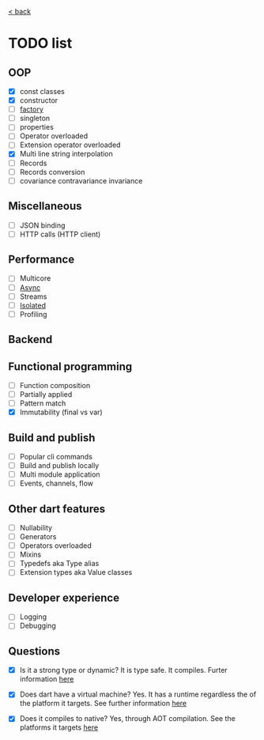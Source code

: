 [< back](../README.md)

# TODO list


## OOP
- [x] const classes
- [x] constructor
- [ ] [factory](https://dart.dev/resources/dart-cheatsheet#factory-constructors)
- [ ] singleton
- [ ] properties
- [ ] Operator overloaded
- [ ] Extension operator overloaded
- [x] Multi line string interpolation
- [ ] Records
- [ ] Records conversion
- [ ] covariance contravariance invariance

## Miscellaneous
- [ ] JSON binding
- [ ] HTTP calls (HTTP client)
 
## Performance
- [ ] Multicore
- [ ] [Async](https://dart.dev/libraries/async/async-await)
- [ ] Streams
- [ ] [Isolated](https://dart.dev/language/isolates)
- [ ] Profiling

## Backend

## Functional programming
- [ ] Function composition
- [ ] Partially applied
- [ ] Pattern match
- [x] Immutability (final vs var)

## Build and publish

- [ ] Popular cli commands
- [ ] Build and publish locally
- [ ] Multi module application
- [ ] Events, channels, flow

## Other dart features

- [ ] Nullability
- [ ] Generators
- [ ] Operators overloaded
- [ ] Mixins
- [ ] Typedefs aka Type alias
- [ ] Extension types aka Value classes  
 
## Developer experience

- [ ] Logging
- [ ] Debugging

## Questions
- [x] Is it a strong type or dynamic?
  It is type safe.
  It compiles.
  Furter information [here](https://dart.dev/overview#language)
- [x] Does dart have a virtual machine?
  Yes.
  It has a runtime regardless the of the platform it targets.
  See further information [here](https://dart.dev/overview#runtime)
- [x] Does it compiles to native? Yes, through AOT compilation.
  See the platforms it targets [here](https://dart.dev/overview#platform)

